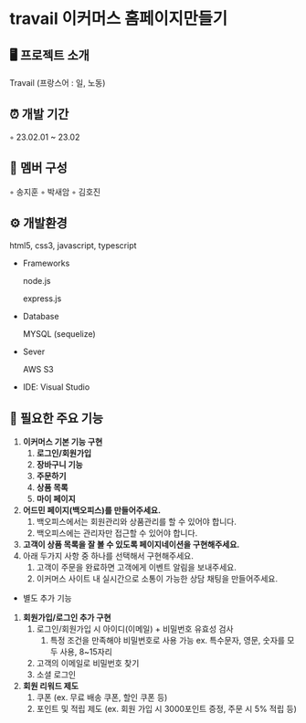 # travail 이커머스 홈페이지만들기

## 🖥️ 프로젝트 소개

Travail (프랑스어 : 일, 노동)

## ⏰ 개발 기간

◦ 23.02.01 ~ 23.02

## 🤼 멤버 구성

◦ 송지훈
◦ 박새암
◦ 김호진

## ⚙️ 개발환경

html5, css3, javascript, typescript

- Frameworks
    
    node.js
    
    express.js
    
- Database
    
    MYSQL (sequelize)
    
- Sever
    
    AWS S3
    
- IDE: Visual Studio


## 🔌 필요한 주요 기능

1. **이커머스 기본 기능 구현**
    1. **로그인/회원가입** 
    2. **장바구니 기능**
    3. **주문하기**
    4. **상품 목록**
    5. **마이 페이지**
2. **어드민 페이지(백오피스)를 만들어주세요.**
    1. 백오피스에서는 회원관리와 상품관리를 할 수 있어야 합니다.
    2. 백오피스에는 관리자만 접근할 수 있어야 합니다.
3. **고객이 상품 목록을 잘 볼 수 있도록 페이지네이션을 구현해주세요.**
4. 아래 두가지 사항 중 하나를 선택해서 구현해주세요.
    1. 고객이 주문을 완료하면 고객에게 이벤트 알림을 보내주세요.
    2. 이커머스 사이트 내 실시간으로 소통이 가능한 상담 채팅을 만들어주세요.
    
* 별도 추가 기능
1. **회원가입/로그인 추가 구현**
    1. 로그인/회원가입 시 아이디(이메일) + 비밀번호 유효성 검사
        1. 특정 조건을 만족해야 비밀번호로 사용 가능 ex. 특수문자, 영문, 숫자를 모두 사용, 8~15자리
    2. 고객의 이메일로 비밀번호 찾기
    3. 소셜 로그인
2. **회원 리워드 제도**
    1. 쿠폰 (ex. 무료 배송 쿠폰, 할인 쿠폰 등)
    2. 포인트 및 적립 제도 (ex. 회원 가입 시 3000포인트 증정, 주문 시 5% 적립 등)
